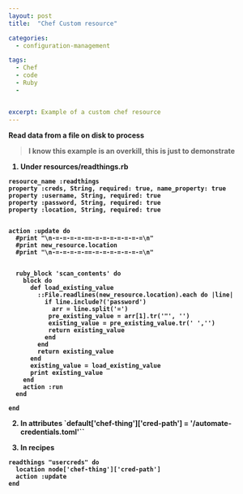 ```yaml
---
layout: post
title:  "Chef Custom resource"

categories:
  - configuration-management

tags:
  - Chef
  - code
  - Ruby
  -


excerpt: Example of a custom chef resource
---
```


<b>Read data from a file on disk to process<b>

> I know this example is an overkill, this is just to demonstrate

1. Under resources/readthings.rb
```
resource_name :readthings
property :creds, String, required: true, name_property: true
property :username, String, required: true
property :password, String, required: true
property :location, String, required: true


action :update do
  #print "\n-=-=-=-=-==-=-=-=-=-=-=-=\n"
  #print new_resource.location
  #print "\n-=-=-=-=-==-=-=-=-=-=-=-=\n"


  ruby_block 'scan_contents' do
    block do
      def load_existing_value
        ::File.readlines(new_resource.location).each do |line|
          if line.include?('password')
            arr = line.split('=')
           pre_existing_value = arr[1].tr('"', '')
           existing_value = pre_existing_value.tr(' ','')
           return existing_value
          end
        end
        return existing_value
      end
      existing_value = load_existing_value
      print existing_value
    end
    action :run
  end

end

```

2. In attributes
`default['chef-thing']['cred-path'] = '/automate-credentials.toml'``



3. In recipes
```
readthings "usercreds" do
  location node['chef-thing']['cred-path']
  action :update
end
```
